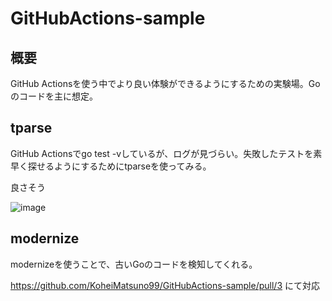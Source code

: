 # GitHubActions-sample

## 概要

GitHub Actionsを使う中でより良い体験ができるようにするための実験場。Goのコードを主に想定。


## tparse
GitHub Actionsでgo test -vしているが、ログが見づらい。失敗したテストを素早く探せるようにするためにtparseを使ってみる。


良さそう

![image](https://github.com/user-attachments/assets/6661f5f7-0775-432c-9fce-e87241cfea83)

## modernize

modernizeを使うことで、古いGoのコードを検知してくれる。

https://github.com/KoheiMatsuno99/GitHubActions-sample/pull/3 にて対応
